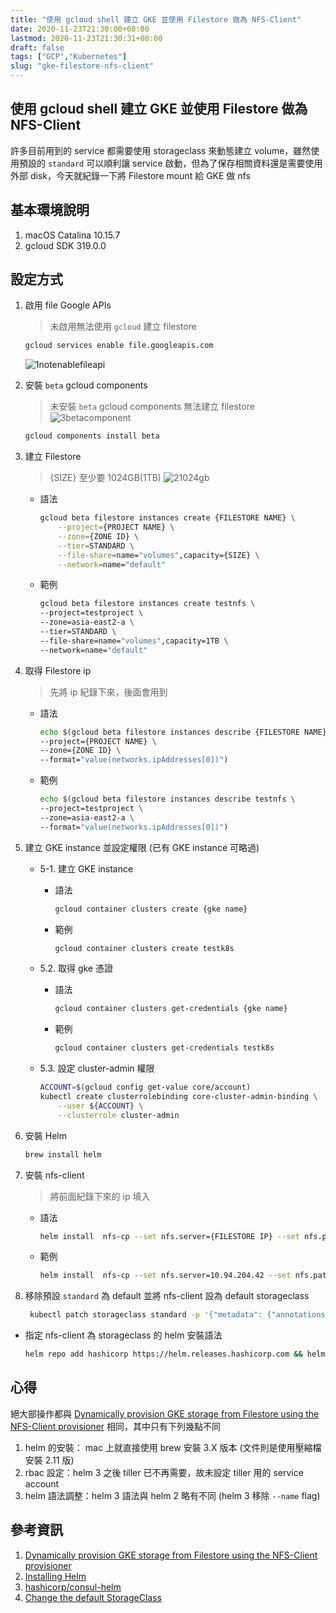 ```yaml
---
title: "使用 gcloud shell 建立 GKE 並使用 Filestore 做為 NFS-Client"
date: 2020-11-23T21:30:00+08:00
lastmod: 2020-11-23T21:30:31+08:00
draft: false
tags: ["GCP","Kubernetes"]
slug: "gke-filestore-nfs-client"
---
```


## 使用 gcloud shell 建立 GKE 並使用 Filestore 做為 NFS-Client

許多目前用到的 service 都需要使用 storageclass 來動態建立 volume，雖然使用預設的 `standard` 可以順利讓 service 啟動，但為了保存相關資料還是需要使用外部 disk，今天就紀錄一下將 Filestore mount 給 GKE 做 nfs

## 基本環境說明

1. macOS Catalina 10.15.7
2. gcloud SDK 319.0.0

## 設定方式

1. 啟用 file Google APIs

    > 未啟用無法使用 `gcloud` 建立 filestore

    ```bash
    gcloud services enable file.googleapis.com
    ```

    ![1notenablefileapi](https://user-images.githubusercontent.com/3851540/99950083-f739f300-2db6-11eb-8611-75b32ed269dc.png)

2. 安裝 `beta` gcloud components

    > 未安裝 `beta` gcloud components 無法建立 filestore
    ![3betacomponent](https://user-images.githubusercontent.com/3851540/99951382-015cf100-2db9-11eb-922d-5cc44db64936.png)

    ```bash
    gcloud components install beta
    ```

3. 建立 Filestore

    > {SIZE} 至少要 1024GB(1TB)
    ![21024gb](https://user-images.githubusercontent.com/3851540/99950087-facd7a00-2db6-11eb-991e-083471275a96.png)

    - 語法

        ```bash
        gcloud beta filestore instances create {FILESTORE NAME} \
            --project={PROJECT NAME} \
            --zone={ZONE ID} \
            --tier=STANDARD \
            --file-share=name="volumes",capacity={SIZE} \
            --network=name="default"
        ```

    - 範例

        ```bash
        gcloud beta filestore instances create testnfs \
        --project=testproject \
        --zone=asia-east2-a \
        --tier=STANDARD \
        --file-share=name="volumes",capacity=1TB \
        --network=name="default"
        ```

4. 取得 Filestore ip

    > 先將 ip 紀錄下來，後面會用到

    - 語法

        ```bash
        echo $(gcloud beta filestore instances describe {FILESTORE NAME} \
        --project={PROJECT NAME} \
        --zone={ZONE ID} \
        --format="value(networks.ipAddresses[0])")
        ```

    - 範例

        ```bash
        echo $(gcloud beta filestore instances describe testnfs \
        --project=testproject \
        --zone=asia-east2-a \
        --format="value(networks.ipAddresses[0])")
        ```

5. 建立 GKE instance 並設定權限 (已有 GKE instance 可略過)

    - 5-1. 建立 GKE instance

        - 語法

            ```bash
            gcloud container clusters create {gke name}
            ```

        - 範例

            ```bash
            gcloud container clusters create testk8s
            ```

    - 5.2. 取得 gke 憑證

        - 語法

            ```bash
            gcloud container clusters get-credentials {gke name}
            ```

        - 範例

            ```bash
            gcloud container clusters get-credentials testk8s
            ```

    - 5.3. 設定 cluster-admin 權限

        ```bash
        ACCOUNT=$(gcloud config get-value core/account)
        kubectl create clusterrolebinding core-cluster-admin-binding \
            --user ${ACCOUNT} \
            --clusterrole cluster-admin
        ```

6. 安裝 Helm

    ```bash
    brew install helm
    ```

7. 安裝 nfs-client

    > 將前面紀錄下來的 ip 填入

    - 語法

        ```bash
        helm install  nfs-cp --set nfs.server={FILESTORE IP} --set nfs.path=/volumes stable/nfs-client-provisioner
        ```

    - 範例

        ```bash
        helm install  nfs-cp --set nfs.server=10.94.204.42 --set nfs.path=/volumes stable/nfs-client-provisioner
        ```

8. 移除預設 `standard` 為 default 並將 nfs-client 設為 default storageclass

    ```bash
     kubectl patch storageclass standard -p '{"metadata": {"annotations":{"storageclass.kubernetes.io/is-default-class":"false"}}}' && kubectl patch storageclass nfs-client -p '{"metadata": {"annotations":{"storageclass.kubernetes.io/is-default-class":"true"}}}'
    ```

- 指定 nfs-client 為 storageclass 的 helm 安裝語法

    ```bash
    helm repo add hashicorp https://helm.releases.hashicorp.com && helm install consul hashicorp/consul --set global.name=consul --set StorageClass=nfs-client
    ```

## 心得

絕大部操作都與 [Dynamically provision GKE storage from Filestore using the NFS-Client provisioner](https://cloud.google.com/community/tutorials/gke-filestore-dynamic-provisioning) 相同，其中只有下列幾點不同

1. helm 的安裝： mac 上就直接使用 brew 安裝 3.X 版本 (文件則是使用壓縮檔安裝 2.11 版)
2. rbac 設定：helm 3 之後 tiller 已不再需要，故未設定 tiller 用的 service account
3. helm 語法調整：helm 3 語法與 helm 2 略有不同 (helm 3 移除 `--name` flag)

## 參考資訊

1. [Dynamically provision GKE storage from Filestore using the NFS-Client provisioner](https://cloud.google.com/community/tutorials/gke-filestore-dynamic-provisioning)
2. [Installing Helm](https://helm.sh/docs/intro/install/)
3. [hashicorp/consul-helm](https://github.com/hashicorp/consul-helm)
4. [Change the default StorageClass](https://kubernetes.io/docs/tasks/administer-cluster/change-default-storage-class/)
